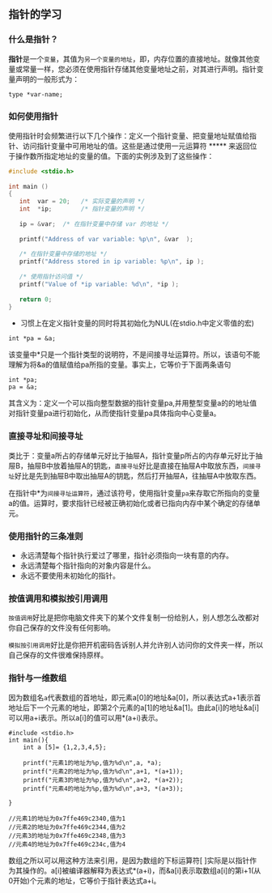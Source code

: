 ## 指针的学习

### 什么是指针？

**指针**是一个`变量`，其值为`另一个变量的地址`，即，内存位置的直接地址。就像其他变量或常量一样，您必须在使用指针存储其他变量地址之前，对其进行声明。指针变量声明的一般形式为：

```tex
type *var-name;
```

### 如何使用指针

使用指针时会频繁进行以下几个操作：定义一个指针变量、把变量地址赋值给指针、访问指针变量中可用地址的值。这些是通过使用一元运算符 ***** 来返回位于操作数所指定地址的变量的值。下面的实例涉及到了这些操作：

```c
#include <stdio.h>
 
int main ()
{
   int  var = 20;   /* 实际变量的声明 */
   int  *ip;        /* 指针变量的声明 */
 
   ip = &var;  /* 在指针变量中存储 var 的地址 */
 
   printf("Address of var variable: %p\n", &var  );
 
   /* 在指针变量中存储的地址 */
   printf("Address stored in ip variable: %p\n", ip );
 
   /* 使用指针访问值 */
   printf("Value of *ip variable: %d\n", *ip );
 
   return 0;
}
```

* 习惯上在定义指针变量的同时将其初始化为NUL(在stdio.h中定义零值的宏)
```$xslt
int *pa = &a;
```
该变量中*只是一个指针类型的说明符，不是间接寻址运算符。所以，该语句不能理解为将&a的值赋值给pa所指的变量。事实上，它等价于下面两条语句
```$xslt
int *pa;
pa = &a;
```
其含义为：定义一个可以指向整型数据的指针变量pa,并用整型变量a的的地址值对指针变量pa进行初始化，从而使指针变量pa具体指向中心变量a。

### 直接寻址和间接寻址

类比于：变量a所占的存储单元好比于抽屉A，指针变量p所占的内存单元好比于抽屉B，抽屉B中放着抽屉A的钥匙，`直接寻址`好比是直接在抽屉A中取放东西，`间接寻址`好比是先到抽屉B中取出抽屉A的钥匙，然后打开抽屉A，往抽屉A中放取东西。

在指针中*为`间接寻址运算符`，通过该符号，使用指针变量`pa`来存取它所指向的变量a的值。运算时，要求指针已经被正确初始化或者已指向内存中某个确定的存储单元。



### 使用指针的三条准则

* 永远清楚每个指针执行爱过了哪里，指针必须指向一块有意的内存。
* 永远清楚每个指针指向的对象内容是什么。
* 永远不要使用未初始化的指针。



### 按值调用和模拟按引用调用

`按值调用`好比是把你电脑文件夹下的某个文件复制一份给别人，别人想怎么改都对你自己保存的文件没有任何影响。

`模拟按引用调用`好比是你把开机密码告诉别人并允许别人访问你的文件夹一样，所以自己保存的文件很难保持原样。



### 指针与一维数组

因为数组名`a`代表数组的首地址，即元素a[0]的地址&a[0]，所以表达式a+1表示首地址后下一个元素的地址，即第2个元素的a[1]的地址&a[1]。由此a[i]的地址&a[i]可以用a+i表示。所以a[i]的值可以用*(a+i)表示。

```
#include <stdio.h>
int main(){
    int a [5]= {1,2,3,4,5};
   
    printf("元素1的地址为%p,值为%d\n",a, *a);
    printf("元素2的地址为%p,值为%d\n",a+1, *(a+1));
    printf("元素3的地址为%p,值为%d\n",a+2, *(a+2));
    printf("元素4的地址为%p,值为%d\n",a+3, *(a+3));

}

//元素1的地址为0x7ffe469c2340,值为1
//元素2的地址为0x7ffe469c2344,值为2
//元素3的地址为0x7ffe469c2348,值为3
//元素4的地址为0x7ffe469c234c,值为4
```



数组之所以可以用这种方法来引用，是因为数组的下标运算符[ ]实际是以指针作为其操作的。a[i]被编译器解释为表达式*(a+i)，而&a[i]表示取数组a[i]的第i+1(从0开始)个元素的地址，它等价于指针表达式a+i。
